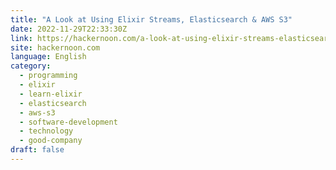 ```yaml
---
title: "A Look at Using Elixir Streams, Elasticsearch & AWS S3"
date: 2022-11-29T22:33:30Z
link: https://hackernoon.com/a-look-at-using-elixir-streams-elasticsearch-and-aws-s3?source=rss&utm_medium=RSS&utm_source=news.12bit.vn
site: hackernoon.com
language: English
category:
  - programming
  - elixir
  - learn-elixir
  - elasticsearch
  - aws-s3
  - software-development
  - technology
  - good-company
draft: false
---
```

